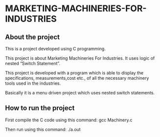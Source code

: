 # MARKETING-MACHINERIES-FOR-INDUSTRIES

## About the project
This is a project developed using C programming.

This project is about Marketing Machineries For Industries. It uses logic of nested “Switch Statement”.

This project is developed with a program which is able to display the specifications, measurements,cost etc., of all the necessary machinery tools used in the industries.

Basically it is a menu driven project which uses nested switch statements.

## How to run the project
First compile the C code using this command: gcc Machinery.c

Then run using this command: ./a.out
